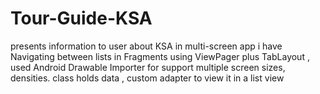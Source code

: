 # Tour-Guide-KSA
presents information to user about KSA in multi-screen app 
i have Navigating between lists in Fragments using  ViewPager plus TabLayout 
, used Android Drawable Importer for support multiple screen sizes, densities. 
class holds data , custom adapter to view it in a list view
